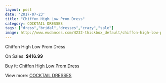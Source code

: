 ```yaml
---
layout: post
date: '2017-07-23'
title: "Chiffon High Low Prom Dress"
category: COCKTAIL DRESSES
tags: ["dress","bridal","dresses","crazy","sale"]
image: http://www.eudances.com/4232-thickbox_default/chiffon-high-low-prom-dress.jpg
---
```

Chiffon High Low Prom Dress

On Sales: **$416.99**
<a href="https://www.eudances.com/en/cocktail-dresses/1409-chiffon-high-low-prom-dress.html"><amp-img layout="responsive" width="600" height="600" src="//www.eudances.com/4232-thickbox_default/chiffon-high-low-prom-dress.jpg" alt="Chiffon High Low Prom Dress 0" /></a>
<a href="https://www.eudances.com/en/cocktail-dresses/1409-chiffon-high-low-prom-dress.html"><amp-img layout="responsive" width="600" height="600" src="//www.eudances.com/4236-thickbox_default/chiffon-high-low-prom-dress.jpg" alt="Chiffon High Low Prom Dress 1" /></a>
<a href="https://www.eudances.com/en/cocktail-dresses/1409-chiffon-high-low-prom-dress.html"><amp-img layout="responsive" width="600" height="600" src="//www.eudances.com/4235-thickbox_default/chiffon-high-low-prom-dress.jpg" alt="Chiffon High Low Prom Dress 2" /></a>
<a href="https://www.eudances.com/en/cocktail-dresses/1409-chiffon-high-low-prom-dress.html"><amp-img layout="responsive" width="600" height="600" src="//www.eudances.com/4234-thickbox_default/chiffon-high-low-prom-dress.jpg" alt="Chiffon High Low Prom Dress 3" /></a>
<a href="https://www.eudances.com/en/cocktail-dresses/1409-chiffon-high-low-prom-dress.html"><amp-img layout="responsive" width="600" height="600" src="//www.eudances.com/4233-thickbox_default/chiffon-high-low-prom-dress.jpg" alt="Chiffon High Low Prom Dress 4" /></a>

Buy it: [Chiffon High Low Prom Dress](https://www.eudances.com/en/cocktail-dresses/1409-chiffon-high-low-prom-dress.html "Chiffon High Low Prom Dress")

View more: [COCKTAIL DRESSES](https://www.eudances.com/en/14-cocktail-dresses "COCKTAIL DRESSES")